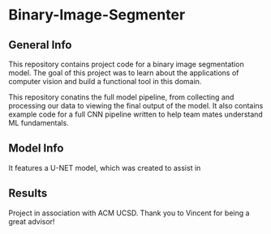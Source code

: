 # Binary-Image-Segmenter

## General Info
This repository contains project code for a binary image segmentation model. The goal of this project was to learn about the applications of computer vision and build a functional tool in this domain. 

This repository conatins the full model pipeline, from collecting and processing our data to viewing the final output of the model. It also contains example code for a full CNN pipeline written to help team mates understand ML fundamentals. 


## Model Info

It features a U-NET model, which was created to assist in 

## Results

Project in association with ACM UCSD. Thank you to Vincent for being a great advisor!
